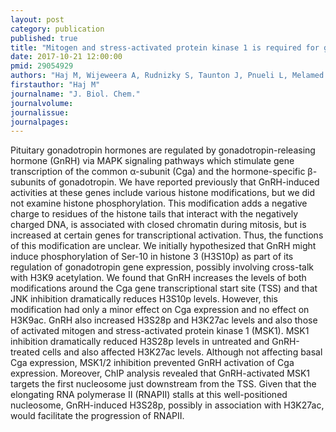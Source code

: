 ```yaml
---
layout: post
category: publication
published: true
title: "Mitogen and stress-activated protein kinase 1 is required for gonadotropin-releasing hormone-mediated activation of gonadotropin α subunit expression."
date: 2017-10-21 12:00:00
pmid: 29054929
authors: "Haj M, Wijeweera A, Rudnizky S, Taunton J, Pnueli L, Melamed P"
firstauthor: "Haj M"
journalname: "J. Biol. Chem."
journalvolume: 
journalissue: 
journalpages: 
---
```


Pituitary gonadotropin hormones are regulated by gonadotropin-releasing hormone (GnRH) via MAPK signaling pathways which stimulate gene transcription of the common α-subunit (Cga) and the hormone-specific β-subunits of gonadotropin. We have reported previously that GnRH-induced activities at these genes include various histone modifications, but we did not examine histone phosphorylation. This modification adds a negative charge to residues of the histone tails that interact with the negatively charged DNA, is associated with closed chromatin during mitosis, but is increased at certain genes for transcriptional activation. Thus, the functions of this modification are unclear. We initially hypothesized that GnRH might induce phosphorylation of Ser-10 in histone 3 (H3S10p) as part of its regulation of gonadotropin gene expression, possibly involving cross-talk with H3K9 acetylation. We found that GnRH increases the levels of both modifications around the Cga gene transcriptional start site (TSS) and that JNK inhibition dramatically reduces H3S10p levels. However, this modification had only a minor effect on Cga expression and no effect on H3K9ac. GnRH also increased H3S28p and H3K27ac levels and also those of activated mitogen and stress-activated protein kinase 1 (MSK1). MSK1 inhibition dramatically reduced H3S28p levels in untreated and GnRH-treated cells and also affected H3K27ac levels. Although not affecting basal Cga expression, MSK1/2 inhibition prevented GnRH activation of Cga expression. Moreover, ChIP analysis revealed that GnRH-activated MSK1 targets the first nucleosome just downstream from the TSS. Given that the elongating RNA polymerase II (RNAPII) stalls at this well-positioned nucleosome, GnRH-induced H3S28p, possibly in association with H3K27ac, would facilitate the progression of RNAPII.

